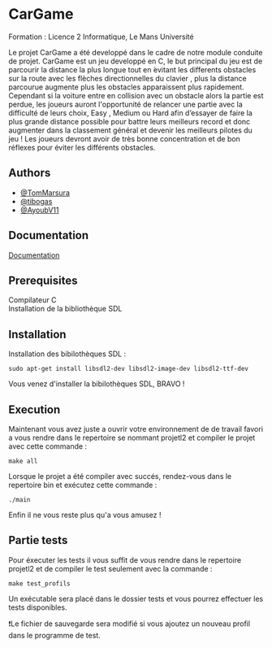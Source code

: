 
# CarGame

Formation : Licence 2 Informatique, Le Mans Université

Le projet CarGame a été developpé dans le cadre de notre module conduite de projet. CarGame est un jeu developpé en C, le but principal du jeu est de parcourir la distance la plus longue tout en  ́evitant les differents obstacles sur la route avec les flèches directionnelles du clavier , plus la distance parcourue augmente plus les obstacles apparaissent plus rapidement. Cependant si la voiture entre en collision avec un obstacle alors la partie est perdue, les joueurs auront l'opportunité de  relancer une partie avec la difficulté de leurs choix, Easy , Medium ou Hard afin d’essayer de faire la plus grande distance possible pour battre leurs meilleurs record et donc augmenter dans la classement général et devenir les meilleurs pilotes du jeu ! Les joueurs devront avoir de très bonne concentration et de bon réflexes pour éviter les différents obstacles.


## Authors

- [@TomMarsura](https://github.com/TomMarsura)
- [@tibogas](https://github.com/tibogas)
- [@AyoubV11](https://github.com/AyoubV11)



## Documentation

[Documentation](https://linktodocumentation)


## Prerequisites

Compilateur C  
Installation de la bibliothèque SDL

## Installation

Installation des bibilothèques SDL :

`sudo apt-get install libsdl2-dev libsdl2-image-dev libsdl2-ttf-dev`


Vous venez d'installer la bibilothèques SDL, BRAVO !  



## Execution

Maintenant vous avez juste a ouvrir votre environnement de de travail favori a vous rendre dans le repertoire se nommant projetl2 et compiler le projet avec cette commande :

`make all`

Lorsque le projet a été compiler avec succés, rendez-vous dans le repertoire bin et exécutez cette commande :

`./main`

Enfin il ne vous reste plus qu'a vous amusez !

## Partie tests

Pour éxecuter les tests il vous suffit de vous rendre dans le repertoire projetl2 et de compiler le test seulement avec la commande :

`make test_profils`

Un exécutable sera placé dans le dossier tests et vous pourrez effectuer les tests disponibles.

❗Le fichier de sauvegarde sera modifié si vous ajoutez un nouveau profil dans le programme de test.
